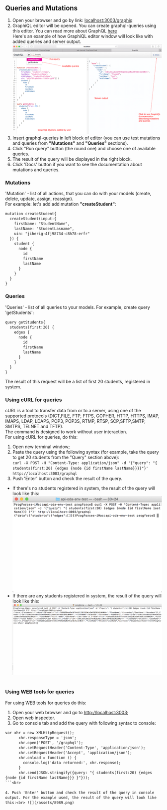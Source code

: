 ## Queries and Mutations

1. Open your browser and go by link: [localhost:3003/graphiq](http://localhost:3003/graphiq)<br>
2. GraphiQL editor will be opened. You can create graphql-queries using this editor. You can read more about GraphQL [here](http://graphql.org/learn/)<br>
Here's an example of how GraphiQL editor window will look like with added queries and server output.<br>
![](/assets/356.png)<br>
3. Insert graphql-queries in left block of editor (you can use test mutations and queries from **"Mutations"** and **"Queries"** sections).<br>
4. Click "Run query" button (the round one) and choose one of available queries.<br>
5. The result of the query will be displayed in the right block.<br>
6. Click 'Docs' button if you want to see the documentation about mutations and queries.<br>

### Mutations
'Mutation' - list of all actions, that you can do with your models (create, delete, update, assign, reassign).<br>
For example: let's add add mutation **"createStudent"**:


```
mutation createStudent{
  createStudent(input:{
    firstName: "StudentName",
    lastName: "StudentLasname",
    uin: "jiherig-4fj98734-c8h78-erfr"
  }) {
    student {
      node {
        id
        firstName
        lastName
      }
    }
  }
}
```
### Queries
'Queries' - list of all queries to your models. For example, create query 'getStudents':<br>


```
query getStudents{
  students(first:20) {
    edges {
      node {
        id
        firstName
        lastName
      }
    }
  }
}

```
The result of this request will be a list of first 20 students, registered in system.<br>

### Using cURL for queries
cURL is  a  tool  to  transfer data from or to a server, using one of the supported protocols (DICT,FILE, FTP, FTPS, GOPHER, HTTP, HTTPS, IMAP, IMAPS, LDAP, LDAPS, POP3, POP3S, RTMP, RTSP, SCP,SFTP,SMTP, SMTPS, TELNET and TFTP).<br>
The command is designed to work without user interaction.<br>
For using cURL for queries, do this:<br>
1. Open new terminal window;<br>
2. Paste the query using the following syntax (for example, take the query to get 20 students from the "Query" section above):<br> 
`curl -X POST -H "Content-Type: application/json" -d '{"query": "{ students(first:20) {edges {node {id firstName lastName}}}}"}' http://localhost:3003/graphql`
3. Push 'Enter' button and check the result of the query. 
* If there's no students registered in system, the result of the query will look like this:<br>
![](/assets/img1245.png)<br>
* If there are any students registered in system, the result of the query will look like this:<br>
![](/assets/56.png)<br><br>

### Using WEB tools for queries
For using WEB tools for queries do this:<br>

1. Open your web browser and go to [http://localhost:3003](http://localhost:3003);
2. Open web inspector.
3. Go to console tab and add the query with following syntax to console:<br>

```
var xhr = new XMLHttpRequest();
      xhr.responseType = 'json';
      xhr.open('POST', '/graphql');
      xhr.setRequestHeader('Content-Type', 'application/json');
      xhr.setRequestHeader('Accept', 'application/json');
      xhr.onload = function () {
        console.log('data returned:', xhr.response);
      }
      xhr.send(JSON.stringify({query: "{ students(first:20) {edges {node {id firstName lastName}}} }"}));
```<br>

4. Push 'Enter' button and check the result of the query in console output. For the example used, the result of the query will look like this:<br> ![](/assets/8989.png)

